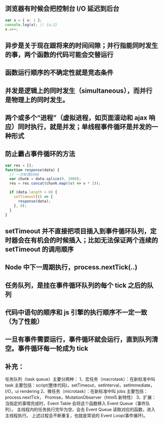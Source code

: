 ## 浏览器有时候会把控制台 I/O 延迟到后台

```js
var x = { a: 1 };
console.log(x); // {a:2}
x.a++;
```

## 异步是关于现在跟将来的时间间隙；并行指能同时发生的事，两个函数的代码可能会交替运行

## 函数运行顺序的不确定性就是竞态条件

## 并发是逻辑上的同时发生（simultaneous），而并行是物理上的同时发生。

## 两个或多个“进程”（虚拟进程，如页面滚动和 ajax 响应）同时执行，就是并发；单线程事件循环是并发的一种形式

## 防止霸占事件循环的方法

```js
var res = [];
function response(data) {
  // 一次处理1000
  var chunk = data.splice(0, 1000);
  res = res.concat(chunk.map((v) => v * 2));

  if (data.length > 0) {
    setTimeout(() => {
      response(data);
    }, 0);
  }
}
```

## setTimeout 并不直接把项目插入到事件循环队列，定时器会在有机会的时候插入；比如无法保证两个连续的 setTimeout 的调用顺序

## Node 中下一周期执行，process.nextTick(..)

## 任务队列，是挂在事件循环队列的每个 tick 之后的队列

## 代码中语句的顺序和 js 引擎的执行顺序不一定一致（为了性能）

## 一旦有事件需要运行，事件循环就会运行，直到队列清空。事件循环每一轮成为 tick

## 补充：

任务队列（task queue）主要分两种：
1、宏任务（macrotask）：在新标准中叫 task
主要包括：script(整体代码)，setTimeout，setInterval，setImmediate，I/O，ui rendering
2、微任务（microtask）：在新标准中叫 jobs
主要包括：process.nextTick， Promise，MutationObserver（html5 新特性）
3、扩展：
当指定的事情完成时，Event Table 会将这个函数移入 Event Queue（事件队列）。
主线程内的任务执行完毕为空，会去 Event Queue 读取对应的函数，进入主线程执行。
上述过程会不断重复，也就是常说的 Event Loop(事件循环)。
